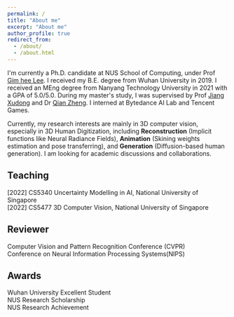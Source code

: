 ```yaml
---
permalink: /
title: "About me"
excerpt: "About me"
author_profile: true
redirect_from: 
  - /about/
  - /about.html
---
```


I'm currently a Ph.D. candidate at NUS School of Computing, under Prof [Gim hee Lee](https://www.comp.nus.edu.sg/~leegh/). 
I received my B.E. degree from Wuhan University in 2019. I received an MEng degree from Nanyang Technology University in 2021 with a GPA of 5.0/5.0. During my master's study, I was supervised by Prof [Jiang Xudong](https://personal.ntu.edu.sg/exdjiang/) and Dr [Qian Zheng](https://person.zju.edu.cn/zq). I interned at Bytedance AI Lab and Tencent Games.

Currently, my research interests are mainly in 3D computer vision, especially in 3D Human Digitization, including **Reconstruction** (Implicit functions like Neural Radiance Fields), **Animation** (Skining weights estimation and pose transferring), and **Generation** (Diffusion-based human generation). I am looking for academic discussions and collaborations.


Teaching
------
[2022] CS5340 Uncertainty Modelling in AI, National University of Singapore \
[2022] CS5477 3D Computer Vision, National University of Singapore

Reviewer
------
Computer Vision and Pattern Recognition Conference (CVPR)\
Conference on Neural Information Processing Systems(NIPS)

Awards
------
Wuhan University Excellent Student\
NUS Research Scholarship\
NUS Research Achievement
